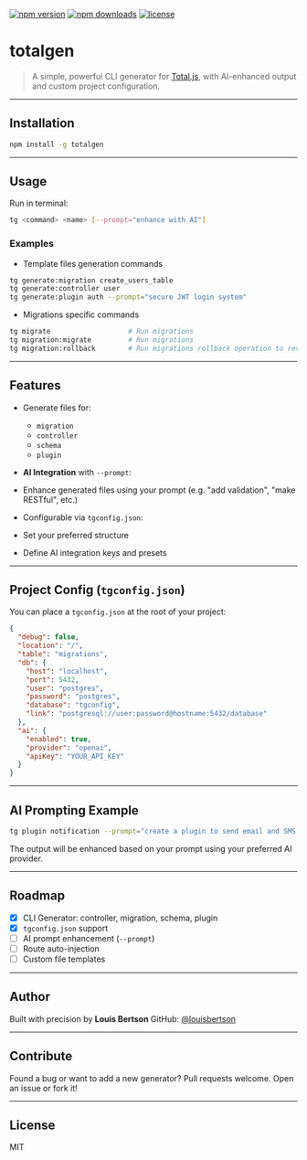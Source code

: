 [![npm version](https://img.shields.io/npm/v/totalgen.svg)](https://www.npmjs.com/package/totalgen)
[![npm downloads](https://img.shields.io/npm/dm/totalgen.svg)](https://www.npmjs.com/package/totalgen)
[![license](https://img.shields.io/npm/l/totalgen.svg)](https://www.npmjs.com/package/totalgen)


#  totalgen

> A simple, powerful CLI generator for [Total.js](https://www.totaljs.com), with AI-enhanced output and custom project configuration.

---

## Installation

```bash
npm install -g totalgen
```

---

##  Usage

Run in terminal:

```bash
tg <command> <name> [--prompt="enhance with AI"]
```

###  Examples


- Template files generation commands

```bash
tg generate:migration create_users_table
tg generate:controller user
tg generate:plugin auth --prompt="secure JWT login system"
```

- Migrations specific commands

```sh
tg migrate                   # Run migrations
tg migration:migrate         # Run migrations
tg migration:rollback        # Run migrations rollback operation to revert
```

---

##  Features

* Generate files for:

  * `migration`
  * `controller`
  * `schema`
  * `plugin`
*  **AI Integration** with `--prompt`:

  * Enhance generated files using your prompt (e.g. "add validation", "make RESTful", etc.)
*  Configurable via `tgconfig.json`:

  * Set your preferred structure
  * Define AI integration keys and presets

---

##  Project Config (`tgconfig.json`)

You can place a `tgconfig.json` at the root of your project:

```json
{
  "debug": false,
  "location": "/",
  "table": "migrations",
  "db": {
    "host": "localhost",
    "port": 5432,
    "user": "postgres",
    "password": "postgres",
    "database": "tgconfig",
    "link": "postgresql://user:password@hostname:5432/database"
  },
  "ai": {
    "enabled": true,
    "provider": "openai",
    "apiKey": "YOUR_API_KEY"
  }
}
```
---

## AI Prompting Example

```bash
tg plugin notification --prompt="create a plugin to send email and SMS alerts"
```

The output will be enhanced based on your prompt using your preferred AI provider.

---

##  Roadmap

* [x] CLI Generator: controller, migration, schema, plugin
* [x] `tgconfig.json` support
* [ ] AI prompt enhancement (`--prompt`)
* [ ] Route auto-injection
* [ ] Custom file templates

---

##  Author

Built with precision by **Louis Bertson**
GitHub: [@louisbertson](https://github.com/will-create)

---

##  Contribute

Found a bug or want to add a new generator?
Pull requests welcome. Open an issue or fork it!

---

##  License

MIT
